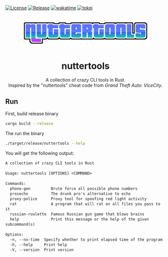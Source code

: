[![License](https://img.shields.io/badge/License-BSD_3--Clause-yellow.svg)](https://opensource.org/licenses/BSD-3-Clause)
[![Release](https://github.com/mbrav/nuttertools/actions/workflows/release.yml/badge.svg)](https://github.com/mbrav/nuttertools/actions/workflows/release.yml)
[![wakatime](https://wakatime.com/badge/user/54ad05ce-f39b-4fa3-9f2a-6fe4b1c53ba4/project/65b04d94-061a-4c48-a268-584ff8ab9bbd.svg)](https://wakatime.com/badge/user/54ad05ce-f39b-4fa3-9f2a-6fe4b1c53ba4/project/65b04d94-061a-4c48-a268-584ff8ab9bbd)
[![tokei](https://tokei.rs/b1/github/mbrav/nuttertools?category=lines)](https://tokei.rs/b1/github/mbrav/nuttertools)

<p align="center">
    <a href="https://github.com/mbrav/nuttertools" target="_blank" rel="noopener noreferrer">
        <img width="400" src="logo.png" title="nuttertools">
    </a>
</p>

<h1 align="center">nuttertools</h1>

<p align="center">A collection of crazy CLI tools in Rust.
<br>Inspired by the "nuttertools" cheat code from <i>Grand Theft Auto: ViceCity</i>.
</p>

## Run

First, build release binary

```bash
cargo build --release 
```

The run the binary

```bash
./target/release/nuttertools --help
```

You will get the following output:

```text
A collection of crazy CLI tools in Rust

Usage: nuttertools [OPTIONS] <COMMAND>

Commands:
  phone-gen         Brute force all possible phone numbers
  prosecho          The drunk pro's alternative to echo
  proxy-police      Proxy tool for spoofing red light activity
  rat               A program that will rat on all files you pass to it
  russian-roulette  Famous Russian gun game that blows brains
  help              Print this message or the help of the given subcommand(s)

Options:
  -n, --no-time  Specify whether to print elapsed time of the program
  -h, --help     Print help
  -V, --version  Print version
```
